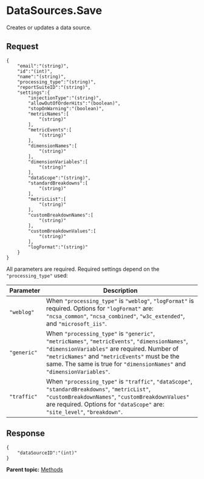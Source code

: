 # DataSources.Save

Creates or updates a data source.

##  **Request** 

```
{
	"email":"(string)",
	"id":"(int)",
	"name":"(string)",
	"processing_type":"(string)",
	"reportSuiteID":"(string)",
	"settings":{
		"injectionType":"(string)",
		"allowOutOfOrderHits":"(boolean)",
		"stopOnWarning":"(boolean)",
		"metricNames":[
			"(string)"
		],
		"metricEvents":[
			"(string)"
		],
		"dimensionNames":[
			"(string)"
		],
		"dimensionVariables":[
			"(string)"
		],
		"dataScope":"(string)",
		"standardBreakdowns":[
			"(string)"
		],
		"metricList":[
			"(string)"
		],
		"customBreakdownNames":[
			"(string)"
		],
		"customBreakdownValues":[
			"(string)"
		],
		"logFormat":"(string)"
	}
}
```

All parameters are required. Required settings depend on the `"processing_type"` used:

|Parameter|Description|
|-----|----------|
| `"weblog"`  | When `"processing_type"` is `"weblog"`, `"logFormat"` is required. Options for `"logFormat"` are: `"ncsa_common"`, `"ncsa_combined"`, `"w3c_extended"`, and `"microsoft_iis"`. |
| `"generic"`  | When `"processing_type"` is `"generic"`, `"metricNames"`, `"metricEvents"`, `"dimensionNames"`, `"dimensionVariables"` are required. Number of `"metricNames"` and `"metricEvents"` must be the same. The same is true for `"dimensionNames"` and `"dimensionVariables"`. |
| `"traffic"`  | When `"processing_type"` is `"traffic"`, `"dataScope"`, `"standardBreakdowns"`, `"metricList"`, `"customBreakdownNames"`, `"customBreakdownValues"` are required. Options for `"dataScope"` are: `"site_level"`, `"breakdown"`. |

## Response

```
{
	"dataSourceID":"(int)"
}
```

**Parent topic:** [Methods](../methods/c_data_sources_methods_1.4.md)

